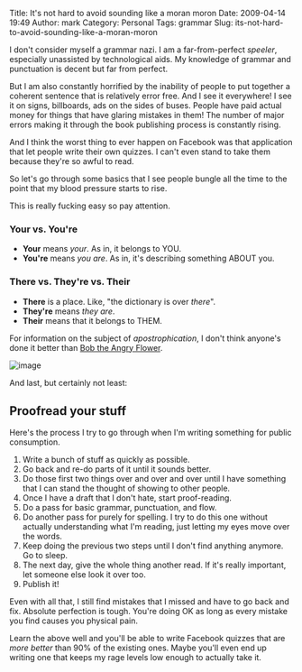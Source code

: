 Title: It's not hard to avoid sounding like a moran moron
Date: 2009-04-14 19:49
Author: mark
Category: Personal
Tags: grammar
Slug: its-not-hard-to-avoid-sounding-like-a-moran-moron

I don't consider myself a grammar nazi. I am a far-from-perfect
*speeler*, especially unassisted by technological aids. My knowledge of
grammar and punctuation is decent but far from perfect.

But I am also constantly horrified by the inability of people to put
together a coherent sentence that is relatively error free. And I see it
everywhere! I see it on signs, billboards, ads on the sides of buses.
People have paid actual money for things that have glaring mistakes in
them! The number of major errors making it through the book publishing
process is constantly rising.

And I think the worst thing to ever happen on Facebook was that
application that let people write their own quizzes. I can't even stand
to take them because they're so awful to read.

So let's go through some basics that I see people bungle all the time to
the point that my blood pressure starts to rise.

This is really fucking easy so pay attention.

### Your vs. You're

</p>

-   **Your** means *your*. As in, it belongs to YOU.
-   **You're** means *you are*. As in, it's describing something ABOUT
    you.

</p>

### There vs. They're vs. Their

</p>

-   **There** is a place. Like, "the dictionary is over *there*".
-   **They're** means *they are*.
-   **Their** means that it belongs to THEM.

</p>

For information on the subject of *apostrophication*, I don't think
anyone's done it better than [Bob the Angry Flower][].

![image][]

And last, but certainly not least:

## Proofread your stuff

</p>

Here's the process I try to go through when I'm writing something for
public consumption.

1.  Write a bunch of stuff as quickly as possible.
2.  Go back and re-do parts of it until it sounds better.
3.  Do those first two things over and over and over until I have
    something that I can stand the thought of showing to other people.
4.  Once I have a draft that I don't hate, start proof-reading.
5.  Do a pass for basic grammar, punctuation, and flow.
6.  Do another pass for purely for spelling. I try to do this one
    without actually understanding what I'm reading, just letting my
    eyes move over the words.
7.  Keep doing the previous two steps until I don't find anything
    anymore. Go to sleep.
8.  The next day, give the whole thing another read. If it's really
    important, let someone else look it over too.
9.  Publish it!

</p>

Even with all that, I still find mistakes that I missed and have to go
back and fix. Absolute perfection is tough. You're doing OK as long as
every mistake you find causes you physical pain.

Learn the above well and you'll be able to write Facebook quizzes that
are *more better* than 90% of the existing ones. Maybe you'll even end
up writing one that keeps my rage levels low enough to actually take it.

  [Bob the Angry Flower]: http://www.angryflower.com/
  [image]: http://farm4.static.flickr.com/3560/3442075253_3dec58570f_o.gif
